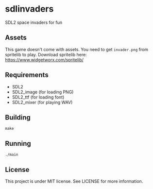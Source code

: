 # sdlinvaders
SDL2 space invaders for fun

## Assets

This game doesn't come with assets. You need to get `invader.png` from spritelib to play. Download spritelib here: https://www.widgetworx.com/spritelib/

## Requirements

+ SDL2
+ SDL2_image (for loading PNG)
+ SDL2_ttf (for loading font)
+ SDL2_mixer (for playing WAV)

## Building

`make`

## Running

`./main`

## License

This project is under MIT license. See LICENSE for more information.
